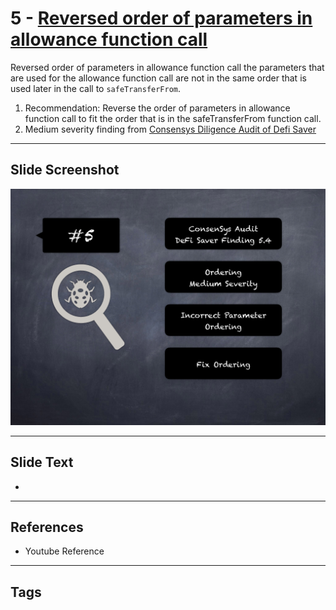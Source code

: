 
# 5 - [Reversed order of parameters in allowance function call](./Reversed%20order%20of%20parameters%20in%20allowance%20function%20call.md)

Reversed order of parameters in allowance function call the parameters that are used for the allowance function call are not in the same order that is used later in the call to `safeTransferFrom`.


1.  Recommendation: Reverse the order of parameters in allowance function call to fit the order that is in the safeTransferFrom function call.
2.  Medium severity finding from [Consensys Diligence Audit of Defi Saver](https://consensys.net/diligence/audits/2021/03/defi-saver/#reversed-order-of-parameters-in-allowance-function-call)


___
## Slide Screenshot
![005.png](../../images/7.%20Audit%20Findings%20101/005.png)
___
## Slide Text
- 
___
## References
- Youtube Reference
___
## Tags
